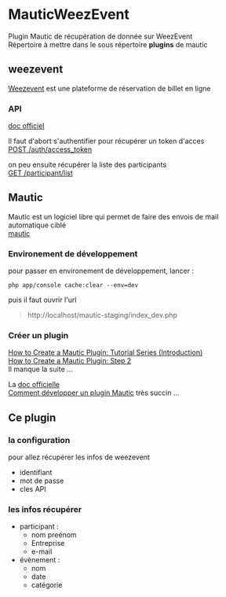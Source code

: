 # MauticWeezEvent
Plugin Mautic de récupération de donnée sur WeezEvent  
Répertoire à mettre dans le sous répertoire **plugins** de mautic

## weezevent
[Weezevent](http://www.weezevent.com/) est une plateforme de réservation de billet en ligne
### API
[doc officiel](https://api.weezevent.com/)

Il faut d'abort s'authentifier pour récupérer un token d'acces  
[POST /auth/access_token](https://api.weezevent.com/#auth_access_token)

on peu ensuite récupérer la liste des participants  
[GET /participant/list](https://api.weezevent.com/#participants)

## Mautic
Mautic est un logiciel libre qui permet de faire des envois de mail automatique ciblé  
[mautic](https://mautic.org)

### Environement de développement  
pour passer en environement de développement, lancer :  

    php app/console cache:clear --env=dev

puis il faut ouvrir l'url  

> http://localhost/mautic-staging/index_dev.php

### Créer un plugin
[How to Create a Mautic Plugin: Tutorial Series (Introduction)](https://www.mautic.org/blog/developer/how-to-create-a-mautic-plugin-tutorial-series-introduction/)  
[How to Create a Mautic Plugin: Step 2](https://www.mautic.org/blog/developer/how-to-create-a-mautic-plugin-step-2/)  
Il manque la suite ...  

La [doc officielle](https://developer.mautic.org/?php#plugins)  
[Comment développer un plugin Mautic](https://www.hachther.com/fr/blog/commencez-votre-plugin-mautic-helloword/)
très succin ...

## Ce plugin
### la configuration
pour allez récupérer les infos de weezevent  
- identifiant
- mot de passe
- cles API  

### les infos récupérer
- participant :
  - nom preénom
  - Entreprise
  - e-mail
- évènement :
  - nom
  - date
  - catégorie
